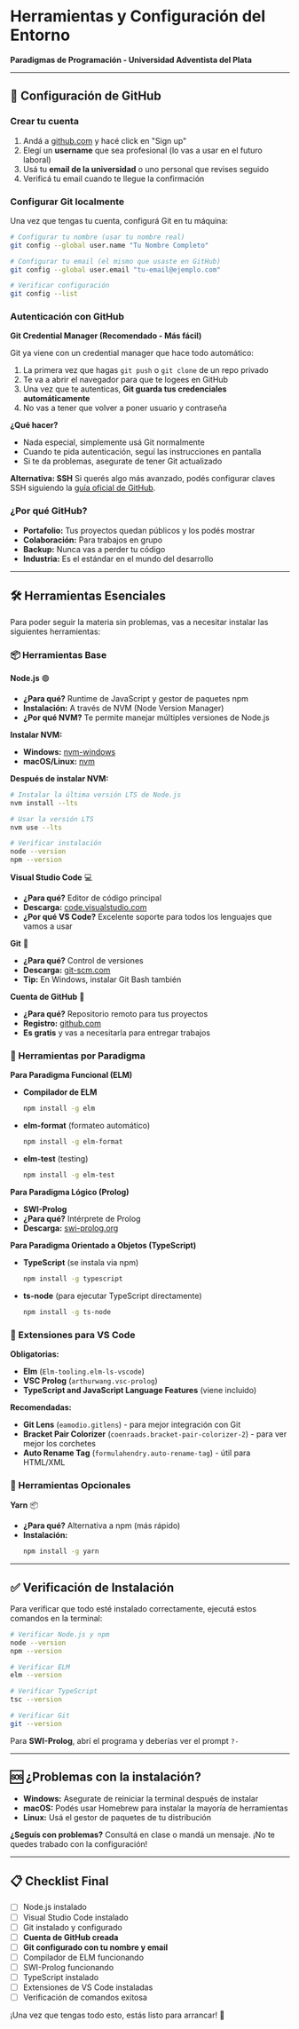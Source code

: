 # Herramientas y Configuración del Entorno
**Paradigmas de Programación - Universidad Adventista del Plata**

---

## 🐙 Configuración de GitHub

### Crear tu cuenta
1. Andá a [github.com](https://github.com/) y hacé click en "Sign up"
2. Elegí un **username** que sea profesional (lo vas a usar en el futuro laboral)
3. Usá tu **email de la universidad** o uno personal que revises seguido
4. Verificá tu email cuando te llegue la confirmación

### Configurar Git localmente
Una vez que tengas tu cuenta, configurá Git en tu máquina:

```bash
# Configurar tu nombre (usar tu nombre real)
git config --global user.name "Tu Nombre Completo"

# Configurar tu email (el mismo que usaste en GitHub)
git config --global user.email "tu-email@ejemplo.com"

# Verificar configuración
git config --list
```

### Autenticación con GitHub
**Git Credential Manager (Recomendado - Más fácil)**

Git ya viene con un credential manager que hace todo automático:

1. La primera vez que hagas `git push` o `git clone` de un repo privado
2. Te va a abrir el navegador para que te logees en GitHub
3. Una vez que te autenticas, **Git guarda tus credenciales automáticamente**
4. No vas a tener que volver a poner usuario y contraseña

**¿Qué hacer?**
- Nada especial, simplemente usá Git normalmente
- Cuando te pida autenticación, seguí las instrucciones en pantalla
- Si te da problemas, asegurate de tener Git actualizado

**Alternativa: SSH**
Si querés algo más avanzado, podés configurar claves SSH siguiendo la [guía oficial de GitHub](https://docs.github.com/en/authentication/connecting-to-github-with-ssh).

### ¿Por qué GitHub?
- **Portafolio:** Tus proyectos quedan públicos y los podés mostrar
- **Colaboración:** Para trabajos en grupo
- **Backup:** Nunca vas a perder tu código
- **Industria:** Es el estándar en el mundo del desarrollo

---

## 🛠️ Herramientas Esenciales

Para poder seguir la materia sin problemas, vas a necesitar instalar las siguientes herramientas:

### 📦 Herramientas Base

**Node.js** 🟢
- **¿Para qué?** Runtime de JavaScript y gestor de paquetes npm
- **Instalación:** A través de NVM (Node Version Manager)
- **¿Por qué NVM?** Te permite manejar múltiples versiones de Node.js

**Instalar NVM:**
- **Windows:** [nvm-windows](https://github.com/coreybutler/nvm-windows) 
- **macOS/Linux:** [nvm](https://github.com/nvm-sh/nvm)

**Después de instalar NVM:**
```bash
# Instalar la última versión LTS de Node.js
nvm install --lts

# Usar la versión LTS
nvm use --lts

# Verificar instalación
node --version
npm --version
```

**Visual Studio Code** 💻
- **¿Para qué?** Editor de código principal
- **Descarga:** [code.visualstudio.com](https://code.visualstudio.com/)
- **¿Por qué VS Code?** Excelente soporte para todos los lenguajes que vamos a usar

**Git** 📝
- **¿Para qué?** Control de versiones
- **Descarga:** [git-scm.com](https://git-scm.com/)
- **Tip:** En Windows, instalar Git Bash también

**Cuenta de GitHub** 🐙
- **¿Para qué?** Repositorio remoto para tus proyectos
- **Registro:** [github.com](https://github.com/)
- **Es gratis** y vas a necesitarla para entregar trabajos

### 🔧 Herramientas por Paradigma

**Para Paradigma Funcional (ELM)**
- **Compilador de ELM**
  ```bash
  npm install -g elm
  ```
- **elm-format** (formateo automático)
  ```bash
  npm install -g elm-format
  ```
- **elm-test** (testing)
  ```bash
  npm install -g elm-test
  ```

**Para Paradigma Lógico (Prolog)**
- **SWI-Prolog**
- **¿Para qué?** Intérprete de Prolog
- **Descarga:** [swi-prolog.org](https://www.swi-prolog.org/Download.html)

**Para Paradigma Orientado a Objetos (TypeScript)**
- **TypeScript** (se instala via npm)
  ```bash
  npm install -g typescript
  ```
- **ts-node** (para ejecutar TypeScript directamente)
  ```bash
  npm install -g ts-node
  ```

### 🔌 Extensiones para VS Code

**Obligatorias:**
- **Elm** (`Elm-tooling.elm-ls-vscode`)
- **VSC Prolog** (`arthurwang.vsc-prolog`) 
- **TypeScript and JavaScript Language Features** (viene incluido)

**Recomendadas:**
- **Git Lens** (`eamodio.gitlens`) - para mejor integración con Git
- **Bracket Pair Colorizer** (`coenraads.bracket-pair-colorizer-2`) - para ver mejor los corchetes
- **Auto Rename Tag** (`formulahendry.auto-rename-tag`) - útil para HTML/XML

### 🚀 Herramientas Opcionales

**Yarn** 📦
- **¿Para qué?** Alternativa a npm (más rápido)
- **Instalación:** 
  ```bash
  npm install -g yarn
  ```

---

## ✅ Verificación de Instalación

Para verificar que todo esté instalado correctamente, ejecutá estos comandos en la terminal:

```bash
# Verificar Node.js y npm
node --version
npm --version

# Verificar ELM
elm --version

# Verificar TypeScript
tsc --version

# Verificar Git
git --version
```

Para **SWI-Prolog**, abrí el programa y deberías ver el prompt `?-`

---

## 🆘 ¿Problemas con la instalación?

- **Windows:** Asegurate de reiniciar la terminal después de instalar
- **macOS:** Podés usar Homebrew para instalar la mayoría de herramientas
- **Linux:** Usá el gestor de paquetes de tu distribución

**¿Seguís con problemas?** Consultá en clase o mandá un mensaje. ¡No te quedes trabado con la configuración!

---

## 📋 Checklist Final

- [ ] Node.js instalado
- [ ] Visual Studio Code instalado
- [ ] Git instalado y configurado
- [ ] **Cuenta de GitHub creada**
- [ ] **Git configurado con tu nombre y email**
- [ ] Compilador de ELM funcionando
- [ ] SWI-Prolog funcionando
- [ ] TypeScript instalado
- [ ] Extensiones de VS Code instaladas
- [ ] Verificación de comandos exitosa

¡Una vez que tengas todo esto, estás listo para arrancar! 🎉